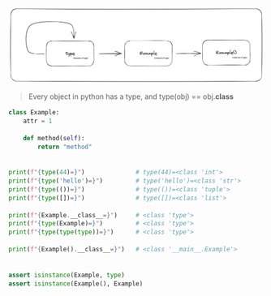 ![](../media/understanding-python-classes.png)

> Every object in python has a type, and type(obj) == obj.**class**

```python
class Example:
	attr = 1

	def method(self):
		return "method"


print(f"{type(44)=}")              # type(44)=<class 'int'>
print(f"{type('hello')=}")         # type('hello')=<class 'str'>
print(f"{type(())=}")              # type(())=<class 'tuple'>
print(f"{type([])=}")              # type([])=<class 'list'>

print(f"{Example.__class__=}")     # <class 'type'>
print(f"{type(Example)=}")         # <class 'type'>
print(f"{type(type(type))=}")      # <class 'type'>

print(f"{Example().__class__=}")   # <class '__main__.Example'>


assert isinstance(Example, type)
assert isinstance(Example(), Example)
```
